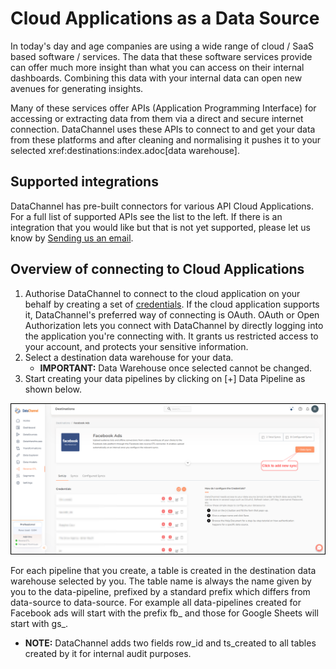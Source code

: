 # Cloud Applications as a Data Source

In today's day and age companies are using a wide range of cloud / SaaS based software / services. The data that these software services provide can offer much more insight than what you can access on their internal dashboards. Combining this data with your internal data can open new avenues for generating insights.

Many of these services offer APIs (Application Programming Interface) for accessing or extracting data from them via a direct and secure internet connection. DataChannel uses these APIs to connect to and get your data from these platforms and after cleaning and normalising it pushes it to your selected xref:destinations:index.adoc[data warehouse].

## Supported integrations

DataChannel has pre-built connectors for various API Cloud Applications. For a full list of supported APIs see the list to the left. If there is an integration that you would like but that is not yet supported, please let us know by [Sending us an email](mailto:support@datachannel.co).

## Overview of connecting to Cloud Applications
1. Authorise DataChannel to connect to the cloud application on your behalf by creating a set of [credentials](../../../set-up/pages/authentication.md). If the cloud application supports it, DataChannel's preferred way of connecting is OAuth. OAuth or Open Authorization lets you connect with DataChannel by directly logging into the application you're connecting with. It grants us restricted access to your account, and protects your sensitive information.
2. Select a destination data warehouse for your data.
   + **IMPORTANT:** Data Warehouse once selected cannot be changed.
3. Start creating your data pipelines by clicking on [+] Data Pipeline as shown below.

![Data Source Detail 4](./images/data-source-detail-4.png)

For each pipeline that you create, a table is created in the destination data warehouse selected by you. The table name is always the name given by you to the data-pipeline, prefixed by a standard prefix which differs from data-source to data-source. For example all data-pipelines created for Facebook ads will start with the prefix fb_ and those for Google Sheets will start with gs_.

+ **NOTE:** DataChannel adds two fields row_id and ts_created to all tables created by it for internal audit purposes.